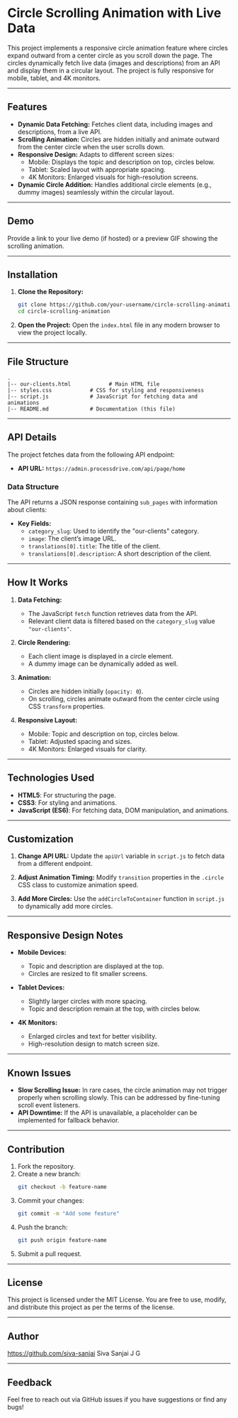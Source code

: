 # Circle Scrolling Animation with Live Data

This project implements a responsive circle animation feature where circles expand outward from a center circle as you scroll down the page. The circles dynamically fetch live data (images and descriptions) from an API and display them in a circular layout. The project is fully responsive for mobile, tablet, and 4K monitors.

---

## Features

- **Dynamic Data Fetching:** Fetches client data, including images and descriptions, from a live API.
- **Scrolling Animation:** Circles are hidden initially and animate outward from the center circle when the user scrolls down.
- **Responsive Design:** Adapts to different screen sizes:
  - Mobile: Displays the topic and description on top, circles below.
  - Tablet: Scaled layout with appropriate spacing.
  - 4K Monitors: Enlarged visuals for high-resolution screens.
- **Dynamic Circle Addition:** Handles additional circle elements (e.g., dummy images) seamlessly within the circular layout.

---

## Demo

Provide a link to your live demo (if hosted) or a preview GIF showing the scrolling animation.

---

## Installation

1. **Clone the Repository:**
    ```bash
    git clone https://github.com/your-username/circle-scrolling-animation.git
    cd circle-scrolling-animation
    ```

2. **Open the Project:**
    Open the `index.html` file in any modern browser to view the project locally.

---

## File Structure

```plaintext
.
|-- our-clients.html            # Main HTML file
|-- styles.css            # CSS for styling and responsiveness
|-- script.js             # JavaScript for fetching data and animations
|-- README.md             # Documentation (this file)
```

---

## API Details

The project fetches data from the following API endpoint:

- **API URL:** `https://admin.processdrive.com/api/page/home`

### Data Structure

The API returns a JSON response containing `sub_pages` with information about clients:

- **Key Fields:**
  - `category_slug`: Used to identify the "our-clients" category.
  - `image`: The client’s image URL.
  - `translations[0].title`: The title of the client.
  - `translations[0].description`: A short description of the client.

---

## How It Works

1. **Data Fetching:**
   - The JavaScript `fetch` function retrieves data from the API.
   - Relevant client data is filtered based on the `category_slug` value `"our-clients"`.

2. **Circle Rendering:**
   - Each client image is displayed in a circle element.
   - A dummy image can be dynamically added as well.

3. **Animation:**
   - Circles are hidden initially (`opacity: 0`).
   - On scrolling, circles animate outward from the center circle using CSS `transform` properties.

4. **Responsive Layout:**
   - Mobile: Topic and description on top, circles below.
   - Tablet: Adjusted spacing and sizes.
   - 4K Monitors: Enlarged visuals for clarity.

---

## Technologies Used

- **HTML5**: For structuring the page.
- **CSS3**: For styling and animations.
- **JavaScript (ES6)**: For fetching data, DOM manipulation, and animations.

---

## Customization

1. **Change API URL:**
   Update the `apiUrl` variable in `script.js` to fetch data from a different endpoint.

2. **Adjust Animation Timing:**
   Modify `transition` properties in the `.circle` CSS class to customize animation speed.

3. **Add More Circles:**
   Use the `addCircleToContainer` function in `script.js` to dynamically add more circles.

---

## Responsive Design Notes

- **Mobile Devices:**
  - Topic and description are displayed at the top.
  - Circles are resized to fit smaller screens.

- **Tablet Devices:**
  - Slightly larger circles with more spacing.
  - Topic and description remain at the top, with circles below.

- **4K Monitors:**
  - Enlarged circles and text for better visibility.
  - High-resolution design to match screen size.

---

## Known Issues

- **Slow Scrolling Issue:** In rare cases, the circle animation may not trigger properly when scrolling slowly. This can be addressed by fine-tuning scroll event listeners.
- **API Downtime:** If the API is unavailable, a placeholder can be implemented for fallback behavior.

---

## Contribution

1. Fork the repository.
2. Create a new branch:
    ```bash
    git checkout -b feature-name
    ```
3. Commit your changes:
    ```bash
    git commit -m "Add some feature"
    ```
4. Push the branch:
    ```bash
    git push origin feature-name
    ```
5. Submit a pull request.

---

## License

This project is licensed under the MIT License. You are free to use, modify, and distribute this project as per the terms of the license.

---

## Author

https://github.com/siva-sanjai
Siva Sanjai J G

---

## Feedback

Feel free to reach out via GitHub issues if you have suggestions or find any bugs!

